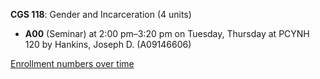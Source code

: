 **CGS 118**: Gender and Incarceration (4 units)

- **A00** (Seminar) at 2:00 pm–3:20 pm on Tuesday, Thursday at PCYNH 120 by Hankins, Joseph D. (A09146606)

[Enrollment numbers over time](./CGS118.tsv)
